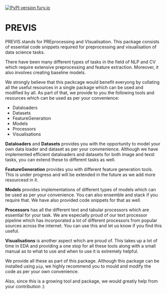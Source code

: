 [![PyPI version fury.io](https://badge.fury.io/py/ansicolortags.svg)](https://pypi.org/project/previs/1.01/)

# PREVIS

PREVIS stands for PREprocessing and VIsualisation. This package consists of essential code 
snippets required for preprocessing and visualisation of data science tasks. 

There have been many different types of tasks in the field of NLP and CV which require extensive preprocessing and feature extraction.
Moreover, it also involves creating baseline models. 

We strongly believe that this packcage would benefit everyong by collating all the useful resources in a single package which can be used and 
modified by all. As part of that, we provide to you the following tools and resources which can be used as per
your convenience:

* Dataloaders
* Datasets
* FeatureGeneration
* Models
* Processors
* Visualisations

**Dataloaders** and **Datasets** provides you with the opportunity to model your own data loader
and dataset as per your convnenience. Although we have implemented efficient dataloaders and datasets
for both image and texst tasks, you can extend these to different tasks as well.

**FeatureGeneration** provides you with different feature generation tools. This is under progress and will
be extended in the future as we add more resourcesd in it.

**Models** provides implementations of different types of models which can be used as per your
convenience. You can also ensemble and stack if you require that. We have also provided code
snippets for that as well.

**Processors** has all the different text and tabular processors which are essential for your task.
We are especially proud of our text processor pipeline which has incorporated a lot of different
processors from popular sources across the internet. You can use this and let us know if you find
this useful.

**Visualisations** is another aspect which are proud of. This takes up a lot of time
in EDA and providing a one stop for all these tools along with a small manual as to what to use and when to use it
is extremely helpful. 

We provide all these as part of this package. Although this package can be installed using ```pip```, we 
highly recommend you to mould and modify the code as per your own convenience.

Also, since this is a growing tool and package, we would greatly help from your contribution :)

